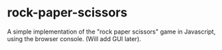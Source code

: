 # rock-paper-scissors
A simple implementation of the "rock paper scissors" game in
Javascript, using the browser console.  (Will add GUI later).
